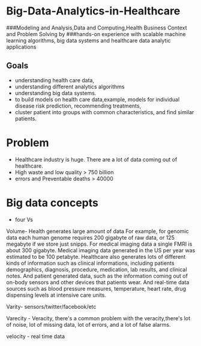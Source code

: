 # Big-Data-Analytics-in-Healthcare
###Modeling and Analysis,Data and Computing,Health Business Context and Problem Solving by
###hands-on experience with scalable machine learning algorithms, big data systems and healthcare data analytic applications

## Goals 
* understanding health care data,
* understanding different analytics algorithms
* understanding big data systems.
* to build models on health care data,example, models for individual disease risk prediction, recommending treatments,
* cluster patient into groups with common characteristics, and find similar patients.


# Problem 
* Healthcare industry is huge. There are a lot of data coming out of healthcare.
* High waste and low quality > 750 billion
* errors and Preventable deaths > 40000

# Big data concepts 

* four Vs

Volume- Health generates large amount of data For example, for genomic data each human genome requires 200 gigabyte of raw data, or 125 megabyte if we store just snipps. For medical imaging data a single FMRI is about 300 gigabyte.
Medical imaging data generated in the US per year was estimated to be 100 petabyte.
Healthcare also generates lots of different kinds of information such as clinical informations, including patients demographics, diagnosis, procedure, medication, lab results, and clinical notes.
And patient generated data, such as the information coming out of on-body sensors and other devices that patients wear.
And real-time data sources such as blood pressure measures, temperature, heart rate, drug dispensing levels at intensive care units.

Varity- sensors/twitter/facebook/etc

Varecity - Veracity, there's a common problem with the veracity,there's lot of noise, lot of missing data, lot of errors,
and a lot of false alarms.

velocity - real time data

